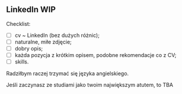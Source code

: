 ## LinkedIn WIP

Checklist:

- [ ] cv ~ LinkedIn (bez dużych różnic);
- [ ] naturalne, miłe zdjęcie;
- [ ] dobry opis;
- [ ] każda pozycja z krótkim opisem, podobne rekomendacje co z CV;
- [ ] skills.

Radziłbym raczej trzymać się języka angielskiego.

Jeśli zaczynasz ze studiami jako twoim największym atutem, to TBA
